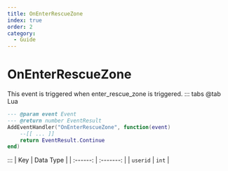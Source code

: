 ```yaml
---
title: OnEnterRescueZone
index: true
order: 2
category:
  - Guide
---
```


# OnEnterRescueZone
This event is triggered when enter_rescue_zone is triggered.
::: tabs
@tab Lua
```lua
--- @param event Event
--- @return number EventResult
AddEventHandler("OnEnterRescueZone", function(event)
    --[[ ... ]]
    return EventResult.Continue
end)
```

:::
|    Key   | Data Type |
| :------: | :-------: |
| `userid` |   `int`   |